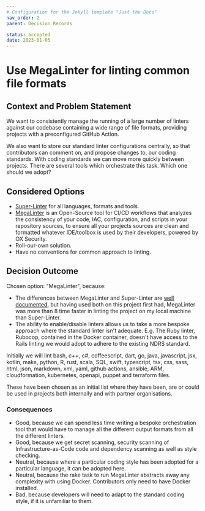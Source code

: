 ```yaml
---
# Configuration for the Jekyll template "Just the Docs"
nav_order: 2
parent: Decision Records

status: accepted
date: 2023-01-05
---
```

# Use MegaLinter for linting common file formats

## Context and Problem Statement

We want to consistently manage the running of a large number of linters against our codebase containing a wide range of file formats, providing projects with a preconfigured GitHub Action.

We also want to store our standard linter configurations centrally, so that contributors can comment on, and propose changes to, our coding standards. With coding standards we can move more quickly between projects. There are several tools which orchestrate this task. Which one should we adopt?

## Considered Options

* [Super-Linter](https://github.com/github/super-linter) for all languages, formats and tools.
* [MegaLinter](https://megalinter.io/) is an Open-Source tool for CI/CD workflows that analyzes the consistency of your code, IAC, configuration, and scripts in your repository sources, to ensure all your projects sources are clean and formatted whatever IDE/toolbox is used by their developers, powered by OX Security.
* Roll-our-own solution.
* Have no conventions for common approach to linting.

## Decision Outcome

Chosen option: "MegaLinter", because:

* The differences between MegaLinter and Super-Linter are [well documented](https://megalinter.io/latest/mega-linter-vs-super-linter), but having used both on this project first had, MegaLinter was more than 8 time faster in linting the project on my local machine than Super-Linter.
* The ability to enable/disable linters allows us to take a more bespoke approach where the standard linter isn't adequate. E.g. The Ruby linter, Rubocop, contained in the Docker container, doesn't have access to the Rails linting we would adopt to adhere to the existing NDRS standard.

Initially we will lint bash, c++, c#, coffeescript, dart, go, java, javascript, jsx, kotlin, make, python, R, rust, scala, SQL, swift, typescript, tsx, css, sass, html, json, markdown, xml, yaml, github actions, ansible, ARM, cloudformation, kubernetes, openapi, puppet and terraform files.

These have been chosen as an initial list where they have been, are or could be used in projects both internally and with partner organisations.

### Consequences

* Good, because we can spend less time writing a bespoke orchestration tool that would have to manage all the different output formats from all the different linters.
* Good, because we get secret scanning, security scanning of Infrastructure-as-Code code and dependency scanning as well as style checking.
* Neutral, because where a particular coding style has been adopted for a particular language, it can be adopted here.
* Neutral, because the rake task to run MegaLinter abstracts away any complexity with using Docker. Contributors only need to have Docker installed.
* Bad, because developers will need to adapt to the standard coding style, if it is unfamiliar to them.
